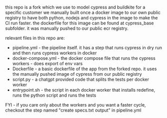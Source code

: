 this repo is a fork which we use to model cypress and buildkite for a specific customer
we manually built once a docker image to our own public registry to have both python, nodejs and cypress in the image to make the CI run faster.
the dockerfile for this image can be found at cypress_base subfolder. it was manually pushed to our public ecr registry.

relevant files in this repo are:
- pipeline.yml - the pipeline itself. it has a step that runs cypress in dry run and then runs cypress workers in docker
- docker-compose.yml - the docker compose file that runs the cypress workers - does export of env vars
- Dockerfile - a basic dockerfile of the app from the forked repo. it uses the manually pushed image of cypress from our public registry
- script.py - a chatgpt provided code that splits the tests per docker worker
- entrypoint.sh - the script in each docker worker that installs redefine, runs the python script and runs the tests


FYI - if you care only about the workers and you want a faster cycle, checkout the step named "create specs.txt output" in pipeline.yml 
